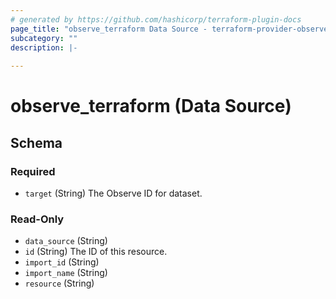 ```yaml
---
# generated by https://github.com/hashicorp/terraform-plugin-docs
page_title: "observe_terraform Data Source - terraform-provider-observe"
subcategory: ""
description: |-
  
---
```


# observe_terraform (Data Source)





<!-- schema generated by tfplugindocs -->
## Schema

### Required

- `target` (String) The Observe ID for dataset.

### Read-Only

- `data_source` (String)
- `id` (String) The ID of this resource.
- `import_id` (String)
- `import_name` (String)
- `resource` (String)


